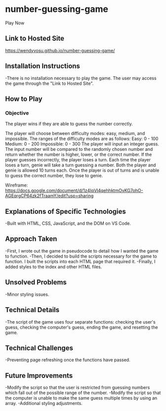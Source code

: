 # number-guessing-game
Play Now

Link to Hosted Site
-
https://wendyvosu.github.io/number-guessing-game/

Installation Instructions
-
-There is no installation necessary to play the game. The user may access the game through the "Link to Hosted Site".

How to Play 
-
### Objective
The player wins if they are able to guess the number correctly.

The player will choose between difficulty modes: easy, medium, and impossible. The ranges of the difficulty modes are as follows:
Easy: 0 - 100
Medium: 0 - 200
Impossible: 0 - 300
The player will input an integer guess. The input number will be compared to the randomly chosen number and return whether the number is higher, lower, or the correct number. 
If the player guesses incorrectly, the player loses a turn. Each time the player loses a turn, genie will take a turn guessing a number. Both the player and genie is allowed 10 turns each. Once the player is out of turns and is unable to guess the correct number, they lose to genie.

Wireframe: https://docs.google.com/document/d/1z4IqVI4qehhktmOvKG7ohO-AGEqrgCP64zk2fTraamY/edit?usp=sharing

Explanations of Specific Technologies
-
-Built with HTML, CSS, JavaScript, and the DOM on VS Code.

Approach Taken
-
-First, I wrote out the game in pseudocode to detail how I wanted the game to function. 
-Then, I decided to build the scripts necessary for the game to function. I built the scripts into each HTML page that required it. 
-Finally, I added styles to the index and other HTML files. 

Unsolved Problems
-
-Minor styling issues.

Technical Details
-
-The script of the game uses four separate functions: checking the user's guess, checking the computer's guess, ending the game, and resetting the game. 

Technical Challenges
-
-Preventing page refreshing once the functions have passed. 

Future Improvements
-
-Modify the script so that the user is restricted from guessing numbers which fall out of the possible range of the number. 
-Modify the script so that the computer is unable to make the same guess multiple times by using an array. 
-Additional styling adjustments. 

